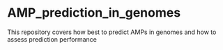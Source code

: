 # AMP_prediction_in_genomes
This repository covers how best to predict AMPs in genomes and how to assess prediction performance
